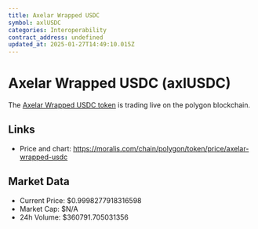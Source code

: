 ```yaml
---
title: Axelar Wrapped USDC
symbol: axlUSDC
categories: Interoperability
contract_address: undefined
updated_at: 2025-01-27T14:49:10.015Z
---
```


# Axelar Wrapped USDC (axlUSDC)
The [Axelar Wrapped USDC token](https://moralis.com/chain/polygon/token/price/axelar-wrapped-usdc) is trading live on the polygon blockchain.

## Links
- Price and chart: https://moralis.com/chain/polygon/token/price/axelar-wrapped-usdc

## Market Data
- Current Price: $0.9998277918316598
- Market Cap: $N/A
- 24h Volume: $360791.705031356
